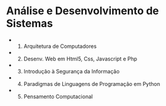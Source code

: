 # Análise e Desenvolvimento de Sistemas

- 1. Arquitetura de Computadores
- 2. Desenv. Web em Html5, Css, Javascript e Php
- 3. Introdução à Segurança da Informação
- 4. Paradigmas de Linguagens de Programação em Python
- 5. Pensamento Computacional


